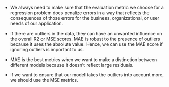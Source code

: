 -   We always need to make sure that the evaluation metric we choose for a regression problem does penalize errors in a way that reflects the consequences of those errors for the business, organizational, or user needs of our application.

-   If there are outliers in the data, they can have an unwanted influence on the overall R2 or MSE scores. MAE is robust to the presence of outliers because it uses the absolute value. Hence, we can use the MAE score if ignoring outliers is important to us.

-   MAE is the best metrics when we want to make a distinction between different models because it doesn’t reflect large residuals.

-   If we want to ensure that our model takes the outliers into account more, we should use the MSE metrics.